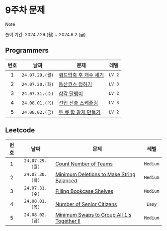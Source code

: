# 9주차 문제

> [!NOTE]
> 풀이 기간: 2024.7.29.(월) ~ 2024.8.2.(금)

## Programmers

| 번호  |      날짜       | 문제                                                                                     |  레벨  |
| :---: | :-------------: | ---------------------------------------------------------------------------------------- | :----: |
|   1   | `24.07.29.(월)` | [쿼드압축 후 개수 세기](https://school.programmers.co.kr/learn/courses/30/lessons/68936) | `LV 2` |
|   2   | `24.07.30.(화)` | [등산코스 정하기](https://school.programmers.co.kr/learn/courses/30/lessons/118669)      | `LV 3` |
|   3   | `24.07.31.(수)` | [삼각 달팽이](https://school.programmers.co.kr/learn/courses/30/lessons/68645)           | `LV 2` |
|   4   | `24.08.01.(목)` | [선입 선출 스케줄링](https://school.programmers.co.kr/learn/courses/30/lessons/12920)    | `LV 3` |
|   5   | `24.08.02.(금)` | [두 큐 합 같게 만들기](https://school.programmers.co.kr/learn/courses/30/lessons/118667) | `LV 2` |

## Leetcode

| 번호  |      날짜       | 문제                                                                                                                                                                       |   레벨   |
| :---: | :-------------: | -------------------------------------------------------------------------------------------------------------------------------------------------------------------------- | :------: |
|   1   | `24.07.29.(월)` | [Count Number of Teams](https://leetcode.com/problems/count-number-of-teams/description/?envType=daily-question&envId=2024-07-29)                                          | `Medium` |
|   2   | `24.07.30.(화)` | [Minimum Deletions to Make String Balanced](https://leetcode.com/problems/minimum-deletions-to-make-string-balanced/description/?envType=daily-question&envId=2024-07-30)  | `Medium` |
|   3   | `24.07.31.(수)` | [Filling Bookcase Shelves](https://leetcode.com/problems/filling-bookcase-shelves/description/?envType=daily-question&envId=2024-07-31)                                    | `Medium` |
|   4   | `24.08.01.(목)` | [Number of Senior Citizens](https://leetcode.com/problems/number-of-senior-citizens/description/?envType=daily-question&envId=2024-08-01)                                  |  `Easy`  |
|   5   | `24.08.02.(금)` | [Minimum Swaps to Group All 1's Together II](https://leetcode.com/problems/minimum-swaps-to-group-all-1s-together-ii/description/?envType=daily-question&envId=2024-08-02) | `Medium` |
